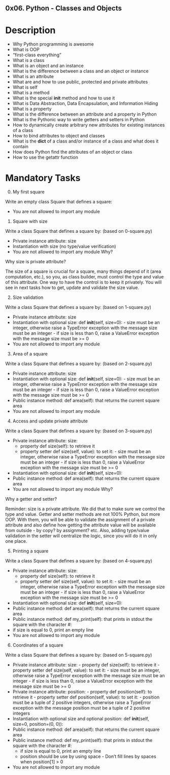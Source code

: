 ## 0x06. Python - Classes and Objects

# Description

* Why Python programming is awesome
* What is OOP
* “first-class everything”
* What is a class
* What is an object and an instance
* What is the difference between a class and an object or instance
* What is an attribute
* What are and how to use public, protected and private attributes
* What is self
* What is a method
* What is the special __init__ method and how to use it
* What is Data Abstraction, Data Encapsulation, and Information Hiding
* What is a property
* What is the difference between an attribute and a property in Python
* What is the Pythonic way to write getters and setters in Python
* How to dynamically create arbitrary new attributes for existing instances of a class
* How to bind attributes to object and classes
* What is the __dict__ of a class and/or instance of a class and what does it contain
* How does Python find the attributes of an object or class
* How to use the getattr function

# Mandatory Tasks

0. My first square

Write an empty class Square that defines a square:

* You are not allowed to import any module


1. Square with size

Write a class Square that defines a square by: (based on 0-square.py)

* Private instance attribute: size
* Instantiation with size (no type/value verification)
* You are not allowed to import any module
Why?

Why size is private attribute?

The size of a square is crucial for a square, many things depend of it (area computation, etc.), so you, as class builder, must control the type and value of this attribute. One way to have the control is to keep it privately. You will see in next tasks how to get, update and validate the size value.


2. Size validation

Write a class Square that defines a square by: (based on 1-square.py)

* Private instance attribute: size
* Instantiation with optional size: def __init__(self, size=0):
      - size must be an integer, otherwise raise a TypeError exception with the message size must be an integer
      - if size is less than 0, raise a ValueError exception with the message size must be >= 0
* You are not allowed to import any module



3. Area of a square

Write a class Square that defines a square by: (based on 2-square.py)

* Private instance attribute: size
* Instantiation with optional size: def __init__(self, size=0):
       - size must be an integer, otherwise raise a TypeError exception with the message size must be an integer
       - if size is less than 0, raise a ValueError exception with the message size must be >= 0
* Public instance method: def area(self): that returns the current square area
* You are not allowed to import any module



4. Access and update private attribute

Write a class Square that defines a square by: (based on 3-square.py)

* Private instance attribute: size:
    - property def size(self): to retrieve it
    - property setter def size(self, value): to set it:
          - size must be an integer, otherwise raise a TypeError exception with the message size must be an integer
          - if size is less than 0, raise a ValueError exception with the message size must be >= 0
* Instantiation with optional size: def __init__(self, size=0):
* Public instance method: def area(self): that returns the current square area
* You are not allowed to import any module
Why?

Why a getter and setter?

Reminder: size is a private attribute. We did that to make sure we control the type and value. Getter and setter methods are not 100% Python, but more OOP. With them, you will be able to validate the assignment of a private attribute and also define how getting the attribute value will be available from outside - by copy? by assignment? etc. Also, adding type/value validation in the setter will centralize the logic, since you will do it in only one place.



5. Printing a square

Write a class Square that defines a square by: (based on 4-square.py)

* Private instance attribute: size:
     - property def size(self): to retrieve it
     - property setter def size(self, value): to set it:
           - size must be an integer, otherwise raise a TypeError exception with the message size must be an integer
           - if size is less than 0, raise a ValueError exception with the message size must be >= 0
* Instantiation with optional size: def __init__(self, size=0):
* Public instance method: def area(self): that returns the current square area
* Public instance method: def my_print(self): that prints in stdout the square with the character #:
* if size is equal to 0, print an empty line
* You are not allowed to import any module



6. Coordinates of a square

Write a class Square that defines a square by: (based on 5-square.py)

* Private instance attribute: size:
       - property def size(self): to retrieve it
       - property setter def size(self, value): to set it:
            - size must be an integer, otherwise raise a TypeError exception with the message size must be an integer
            - if size is less than 0, raise a ValueError exception with the message size must be >= 0
* Private instance attribute: position:
      - property def position(self): to retrieve it
      - property setter def position(self, value): to set it:
            - position must be a tuple of 2 positive integers, otherwise raise a TypeError exception with the message position must be a tuple of 2 positive integers
* Instantiation with optional size and optional position: def __init__(self, size=0, position=(0, 0)):
* Public instance method: def area(self): that returns the current square area
* Public instance method: def my_print(self): that prints in stdout the square with the character #:
     - if size is equal to 0, print an empty line
     - position should be use by using space - Don’t fill lines by spaces when position[1] > 0
* You are not allowed to import any module
